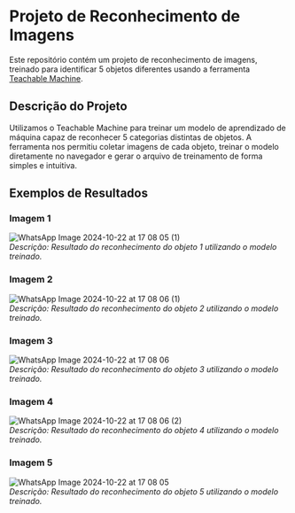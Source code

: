 # Projeto de Reconhecimento de Imagens
Este repositório contém um projeto de reconhecimento de imagens, treinado para identificar 5 objetos diferentes usando a ferramenta [Teachable Machine](https://teachablemachine.withgoogle.com).

## Descrição do Projeto
Utilizamos o Teachable Machine para treinar um modelo de aprendizado de máquina capaz de reconhecer 5 categorias distintas de objetos. A ferramenta nos permitiu coletar imagens de cada objeto, treinar o modelo diretamente no navegador e gerar o arquivo de treinamento de forma simples e intuitiva.


## Exemplos de Resultados

### Imagem 1
![WhatsApp Image 2024-10-22 at 17 08 05 (1)](https://github.com/user-attachments/assets/8b16291e-0445-471d-8893-2100e010b39f)  
*Descrição: Resultado do reconhecimento do objeto 1 utilizando o modelo treinado.*

### Imagem 2
![WhatsApp Image 2024-10-22 at 17 08 06 (1)](https://github.com/user-attachments/assets/24e6516e-a88e-40ce-8c73-89b805c2751a)  
*Descrição: Resultado do reconhecimento do objeto 2 utilizando o modelo treinado.*

### Imagem 3
![WhatsApp Image 2024-10-22 at 17 08 06](https://github.com/user-attachments/assets/e8e3950c-3951-4b65-8e43-f51289ec3e51)  
*Descrição: Resultado do reconhecimento do objeto 3 utilizando o modelo treinado.*

### Imagem 4
![WhatsApp Image 2024-10-22 at 17 08 06 (2)](https://github.com/user-attachments/assets/a5a7fb1c-98d3-4bdd-9c94-9ec7db45de52)  
*Descrição: Resultado do reconhecimento do objeto 4 utilizando o modelo treinado.*

### Imagem 5
![WhatsApp Image 2024-10-22 at 17 08 05](https://github.com/user-attachments/assets/44d244b7-038b-4f75-a953-c8b996d1cd91)  
*Descrição: Resultado do reconhecimento do objeto 5 utilizando o modelo treinado.*
